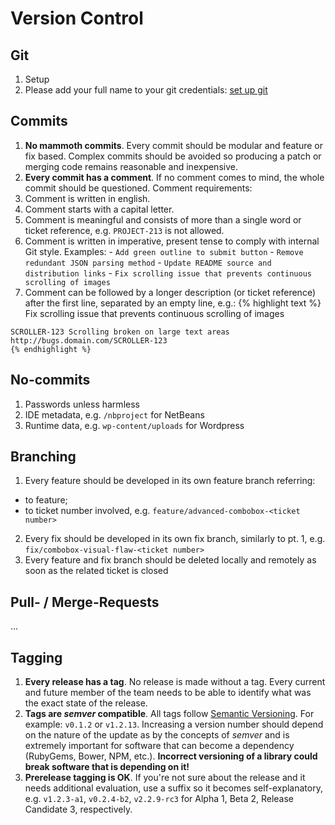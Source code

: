 # Version Control

## Git

1. Setup
  1. Please add your full name to your git credentials: [set up git](https://help.github.com/articles/set-up-git/)

## Commits

1. __No mammoth commits__. Every commit should be modular and feature or fix based. Complex
commits should be avoided so producing a patch or merging code remains reasonable and inexpensive.
2. __Every commit has a comment__. If no comment comes to mind, the whole commit should be questioned. Comment requirements:
  1. Comment is written in english.
  2. Comment starts with a capital letter.
  3. Comment is meaningful and consists of more than a single word or ticket reference, e.g. `PROJECT-213` is not allowed.
  4. Comment is written in imperative, present tense to comply with internal Git style. Examples:
    - `Add green outline to submit button`
    - `Remove redundant JSON parsing method`
    - `Update README source and distribution links`
    - `Fix scrolling issue that prevents continuous scrolling of images`
  5. Comment can be followed by a longer description (or ticket reference) after the first line, separated by an empty line, e.g.:
    {% highlight text %}
    Fix scrolling issue that prevents continuous scrolling of images

    SCROLLER-123 Scrolling broken on large text areas
    http://bugs.domain.com/SCROLLER-123
    {% endhighlight %}

## No-commits

1. Passwords unless harmless
2. IDE metadata, e.g. `/nbproject` for NetBeans
3. Runtime data, e.g. `wp-content/uploads` for Wordpress

## Branching

1. Every feature should be developed in its own feature branch referring:
  - to feature;
  - to ticket number involved, e.g. `feature/advanced-combobox-<ticket number>`
2. Every fix should be developed in its own fix branch, similarly to pt. 1, e.g. `fix/combobox-visual-flaw-<ticket number>`
3. Every feature and fix branch should be deleted locally and remotely as soon as the related ticket is closed

## Pull- / Merge-Requests

...

## Tagging

1. __Every release has a tag__. No release is made without a tag. Every current and future member of the team needs to be able to identify what was the exact state of the release.
2. __Tags are _semver_ compatible__. All tags follow [Semantic Versioning](http://semver.org). For example: `v0.1.2` or `v1.2.13`. Increasing a version number should depend on the nature of the update as by the concepts of _semver_ and is extremely important for software that can become a dependency (RubyGems, Bower, NPM, etc.). __Incorrect versioning of a library could break software that is depending on it!__
3. __Prerelease tagging is OK__. If you're not sure about the release and it needs additional evaluation, use a suffix so it becomes self-explanatory, e.g. `v1.2.3-a1`, `v0.2.4-b2`, `v2.2.9-rc3` for Alpha 1, Beta 2, Release Candidate 3, respectively.
